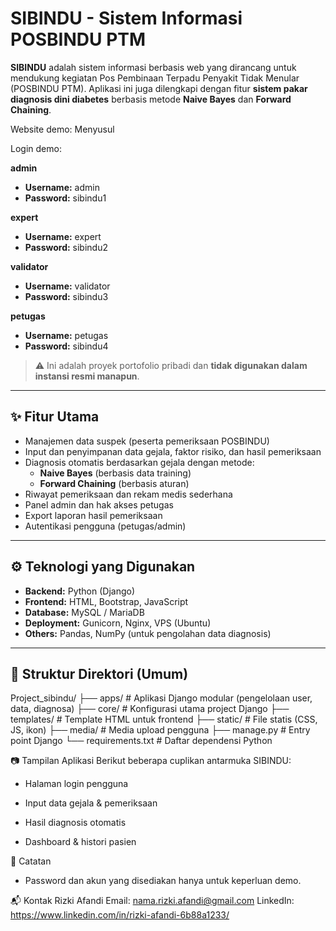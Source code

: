 # SIBINDU - Sistem Informasi POSBINDU PTM

**SIBINDU** adalah sistem informasi berbasis web yang dirancang untuk mendukung kegiatan Pos Pembinaan Terpadu Penyakit Tidak Menular (POSBINDU PTM). Aplikasi ini juga dilengkapi dengan fitur **sistem pakar diagnosis dini diabetes** berbasis metode **Naive Bayes** dan **Forward Chaining**.

Website demo: Menyusul

Login demo:  

**admin**
- **Username:** admin
- **Password:** sibindu1

**expert**
- **Username:** expert
- **Password:** sibindu2

**validator**
- **Username:** validator
- **Password:** sibindu3

**petugas** 
- **Username:** petugas  
- **Password:** sibindu4

> ⚠️ Ini adalah proyek portofolio pribadi dan **tidak digunakan dalam instansi resmi manapun**.

---

## ✨ Fitur Utama

- Manajemen data suspek (peserta pemeriksaan POSBINDU)
- Input dan penyimpanan data gejala, faktor risiko, dan hasil pemeriksaan
- Diagnosis otomatis berdasarkan gejala dengan metode:
  - **Naive Bayes** (berbasis data training)
  - **Forward Chaining** (berbasis aturan)
- Riwayat pemeriksaan dan rekam medis sederhana
- Panel admin dan hak akses petugas
- Export laporan hasil pemeriksaan
- Autentikasi pengguna (petugas/admin)

---

## ⚙️ Teknologi yang Digunakan

- **Backend:** Python (Django)
- **Frontend:** HTML, Bootstrap, JavaScript
- **Database:** MySQL / MariaDB
- **Deployment:** Gunicorn, Nginx, VPS (Ubuntu)
- **Others:** Pandas, NumPy (untuk pengolahan data diagnosis)

---

## 📁 Struktur Direktori (Umum)
Project_sibindu/
├── apps/ # Aplikasi Django modular (pengelolaan user, data, diagnosa)
├── core/ # Konfigurasi utama project Django
├── templates/ # Template HTML untuk frontend
├── static/ # File statis (CSS, JS, ikon)
├── media/ # Media upload pengguna
├── manage.py # Entry point Django
└── requirements.txt # Daftar dependensi Python

📷 Tampilan Aplikasi
Berikut beberapa cuplikan antarmuka SIBINDU:

- Halaman login pengguna

- Input data gejala & pemeriksaan

- Hasil diagnosis otomatis

- Dashboard & histori pasien


📌 Catatan
- Password dan akun yang disediakan hanya untuk keperluan demo.

📬 Kontak
Rizki Afandi
Email: nama.rizki.afandi@gmail.com
LinkedIn: https://www.linkedin.com/in/rizki-afandi-6b88a1233/

